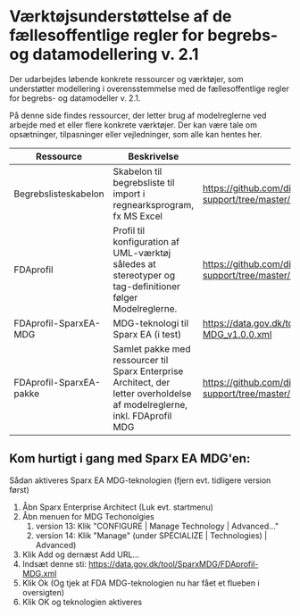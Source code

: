 # Værktøjsunderstøttelse af de fællesoffentlige regler for begrebs- og datamodellering v. 2.1
Der udarbejdes løbende konkrete ressourcer og værktøjer, som understøtter modellering i overensstemmelse med de fællesoffentlige regler for begrebs- og datamodeller v. 2.1. 

På denne side findes ressourcer, der letter brug af modelreglerne ved arbejde med et eller flere konkrete værktøjer. Der kan være tale om opsætninger, tilpasninger eller vejledninger, som alle kan hentes her.

Ressource | Beskrivelse | Link
------------ | ------------- | -------------
Begrebslisteskabelon | Skabelon til begrebsliste til import i regnearksprogram, fx MS Excel | https://github.com/digst/model-rules-tool-support/tree/master/concept-list-template
FDAprofil | Profil til konfiguration af UML-værktøj således at stereotyper og tag-definitioner følger Modelreglerne. | https://github.com/digst/model-rules-tool-support/tree/master/uml-profile
FDAprofil-SparxEA-MDG | MDG-teknologi til Sparx EA (i test) | https://data.gov.dk/tool/SparxMDG/FDAprofil-MDG_v1.0.0.xml
FDAprofil-SparxEA-pakke | Samlet pakke med ressourcer til Sparx Enterprise Architect, der letter overholdelse af modelreglerne, inkl. FDAprofil MDG |https://github.com/digst/model-rules-tool-support/tree/master/sparx-ea-fdapackage

## Kom hurtigt i gang med Sparx EA MDG'en:
Sådan aktiveres Sparx EA MDG-teknologien (fjern evt. tidligere version først) 
1.	Åbn Sparx Enterprise Architect (Luk evt. startmenu)
2.	Åbn menuen for MDG Techonolgies 
    1.  version 13: Klik "CONFIGURE | Manage Technology | Advanced..." 
    2.  version 14: Klik "Manage" (under SPECIALIZE | Technologies) | Advanced)
3.	Klik Add  og dernæst Add URL...
5.	Indsæt denne sti: https://data.gov.dk/tool/SparxMDG/FDAprofil-MDG.xml   
6.	Klik Ok (Og tjek at FDA MDG-teknologien nu har fået et flueben i oversigten)
7.	Klik OK og teknologien aktiveres



